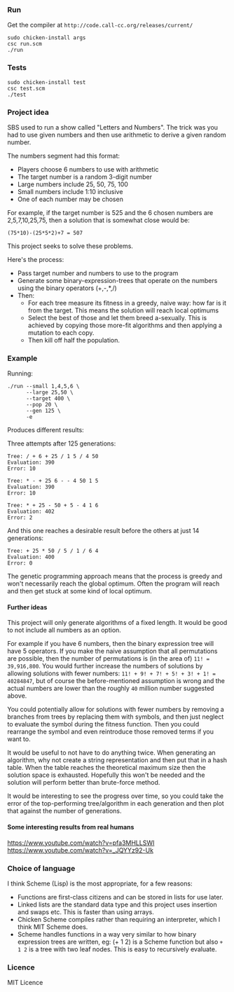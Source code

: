 ### Run

Get the compiler at ```http://code.call-cc.org/releases/current/```

    sudo chicken-install args
    csc run.scm
    ./run

### Tests

    sudo chicken-install test
    csc test.scm
    ./test

### Project idea

SBS used to run a show called "Letters and Numbers". The trick was you had to use given numbers and then use arithmetic to derive a given random number.

The numbers segment had this format:
- Players choose 6 numbers to use with arithmetic
- The target number is a random 3-digit number
- Large numbers include 25, 50, 75, 100
- Small numbers include 1:10 inclusive
- One of each number may be chosen

For example, if the target number is 525 and the 6 chosen numbers are 2,5,7,10,25,75, then a solution that is somewhat close would be:

    (75*10)-(25*5*2)+7 = 507

This project seeks to solve these problems.

Here's the process:

- Pass target number and numbers to use to the program
- Generate some binary-expression-trees that operate on the numbers using the binary operators (+,-,*,/)
- Then:
    - For each tree measure its fitness in a greedy, naive way: how far is it from the target. This means the solution will reach local optimums
    - Select the best of those and let them breed a-sexually. This is achieved by copying those more-fit algorithms and then applying a mutation to each copy.
    - Then kill off half the population.

### Example

Running:

    ./run --small 1,4,5,6 \
          --large 25,50 \
          --target 400 \
          --pop 20 \
          --gen 125 \
          -e

Produces different results:

Three attempts after 125 generations:

    Tree: / + 6 + 25 / 1 5 / 4 50 
    Evaluation: 390
    Error: 10

    Tree: * - + 25 6 - - 4 50 1 5 
    Evaluation: 390
    Error: 10

    Tree: * + 25 - 50 + 5 - 4 1 6 
    Evaluation: 402
    Error: 2

And this one reaches a desirable result before the others at just 14 generations:

    Tree: + 25 * 50 / 5 / 1 / 6 4 
    Evaluation: 400
    Error: 0

The genetic programming approach means that the process is greedy and won't necessarily reach the global optimum. Often the program will reach and then get stuck at some kind of local optimum.

#### Further ideas

This project will only generate algorithms of a fixed length. It would be good to not include all numbers as an option.

For example if you have 6 numbers, then the binary expression tree will have 5 operators. If you make the naive assumption that all permutations are possible, then the number of permutations is (in the area of) ```11! = 39,916,800```. You would further increase the numbers of solutions by allowing solutions with fewer numbers: ```11! + 9! + 7! + 5! + 3! + 1! = 40284847```, but of course the before-mentioned assumption is wrong and the actual numbers are lower than the roughly ```40``` million number suggested above.

You could potentially allow for solutions with fewer numbers by removing a branches from trees by replacing them with symbols, and then just neglect to evaluate the symbol during the fitness function. Then you could rearrange the symbol and even reintroduce those removed terms if you want to.

It would be useful to not have to do anything twice. When generating an algorithm, why not create a string representation and then put that in a hash table. When the table reaches the theoretical maximum size then the solution space is exhausted. Hopefully this won't be needed and the solution will perform better than brute-force method.

It would be interesting to see the progress over time, so you could take the error of the top-performing tree/algorithm in each generation and then plot that against the number of generations. 

#### Some interesting results from real humans

https://www.youtube.com/watch?v=pfa3MHLLSWI
https://www.youtube.com/watch?v=_JQYYz92-Uk

### Choice of language

I think Scheme (Lisp) is the most appropriate, for a few reasons:
- Functions are first-class citizens and can be stored in lists for use later.
- Linked lists are the standard data type and this project uses insertion and swaps etc. This is faster than using arrays.
- Chicken Scheme compiles rather than requiring an interpreter, which I think MIT Scheme does.
- Scheme handles functions in a way very similar to how binary expression trees are written, eg: (+ 1 2) is a Scheme function but also ```+ 1 2``` is a tree with two leaf nodes. This is easy to recursively evaluate.

### Licence

MIT Licence
